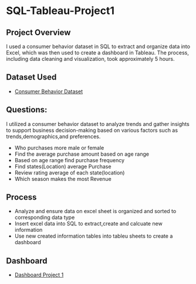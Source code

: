 # SQL-Tableau-Project1

## Project Overview
I used a consumer behavior dataset in SQL to extract and organize data into Excel, which was then used to create a dashboard in Tableau. The process, including data cleaning and visualization, took approximately 5 hours.

## Dataset Used 
- <a href="https://view.officeapps.live.com/op/view.aspx?src=https%3A%2F%2Fraw.githubusercontent.com%2FSaeterosM%2FData-Analysis-Project%2Frefs%2Fheads%2Fmain%2Fshopping_behavior_update.xlsx&wdOrigin=BROWSELINK" > Consumer Behavior Dataset </a>

## Questions:
I utilized a consumer behavior dataset to analyze trends and gather insights to support business decision-making based on various factors such as trends,demographics,and preferences. 
- Who purchases more male or female
- Find the average purchase amount based on age range
- Based on age range find purchase frequency
- Find states(Location) average Purchase
- Review rating average of each state(location)
-  Which season makes the most Revenue

## Process 
- Analyze and ensure data on excel sheet is organized and sorted to corresponding data type
- Insert excel data into SQL to extract,create and calcuate new information
- Use new created information tables into tableu sheets to create a dashboard

## Dashboard 
- <a href="https://public.tableau.com/app/profile/marilyn.saeteros/viz/ConsumerBehaviorAnalysis_17429232998040/Dashboard1" > Dashboard Project 1 </a>
